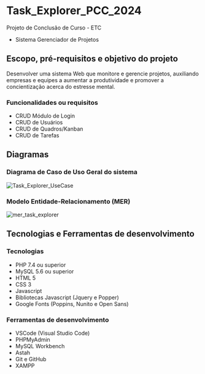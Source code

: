 # Task_Explorer_PCC_2024

Projeto de Conclusão de Curso - ETC
- Sistema Gerenciador de Projetos

## Escopo, pré-requisitos e objetivo do projeto

Desenvolver uma sistema Web que monitore e gerencie projetos, auxiliando empresas e equipes a aumentar a produtividade e promover a concientização acerca do estresse mental.

### Funcionalidades ou requisitos

- CRUD Módulo de Login
- CRUD de Usuários
- CRUD de Quadros/Kanban
- CRUD de Tarefas

## Diagramas

### Diagrama de Caso de Uso Geral do sistema

![Task_Explorer_UseCase](https://github.com/MatheusBritoDF/Task_Explorer_PCC_2024/assets/169260782/3f782e00-9b3a-431d-a3f6-3acd50a06a77)

### Modelo Entidade-Relacionamento (MER)

![mer_task_explorer](https://github.com/MatheusBritoDF/Task_Explorer_PCC_2024/assets/169260782/2946aa9d-4289-4b7e-931d-14e0ddcbbb21)

## Tecnologias e Ferramentas de desenvolvimento

### Tecnologias

- PHP 7.4 ou superior
- MySQL 5.6 ou superior
- HTML 5
- CSS 3
- Javascript
- Bibliotecas Javascript (Jquery e Popper)
- Google Fonts (Poppins, Nunito e Open Sans)

### Ferramentas de desenvolvimento

- VSCode (Visual Studio Code)
- PHPMyAdmin
- MySQL Workbench
- Astah
- Git e GitHub
- XAMPP

